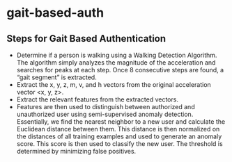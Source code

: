 # gait-based-auth

## Steps for Gait Based Authentication
- Determine if a person is walking using a Walking Detection Algorithm. The algorithm simply analyzes the magnitude of the acceleration and searches for peaks at each step. Once 8 consecutive steps are found, a “gait segment” is extracted.
- Extract the x, y, z, m, v, and h vectors from the original acceleration vector <x, y, z>.
- Extract the relevant features from the extracted vectors.
- Features are then used to distinguish between authorized and unauthorized user using semi-supervised anomaly detection. Essentially, we find the nearest neighbor to a new user and calculate    the Euclidean distance between them. This distance is then normalized on the distances of all training examples and used to generate an anomaly score. This score is then used to classify the new user. The threshold is determined by minimizing false positives. 

